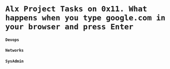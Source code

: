 # **`Alx Project Tasks on 0x11. What happens when you type google.com in your browser and press Enter`**

#### **`Devops`**  
#### **`Networks`**
#### **`SysAdmin`**
